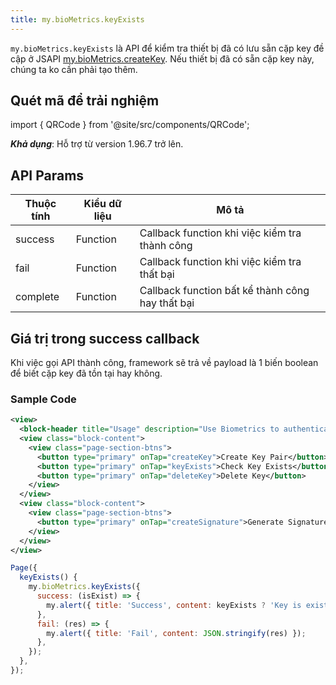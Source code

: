 ```yaml
---
title: my.bioMetrics.keyExists
---
```


`my.bioMetrics.keyExists` là API để kiểm tra thiết bị đã có lưu sẵn cặp key đề cập ở JSAPI [my.bioMetrics.createKey](./create-key). Nếu thiết bị đã có sẵn cặp key này, chúng ta ko cần phải tạo thêm.


## Quét mã để trải nghiệm

import { QRCode } from '@site/src/components/QRCode';

<QRCode page="pages/component/api/bio-metrics/server/index" />

**_Khả dụng_**: Hỗ trợ từ version 1.96.7 trở lên.

## API Params

| Thuộc tính | Kiểu dữ liệu | Mô tả                                                                                 |
| ---------- | ------------ | ------------------------------------------------------------------------------------- |
| success    | Function     | Callback function khi việc kiểm tra thành công                                        |
| fail       | Function     | Callback function khi việc kiểm tra thất bại                                          |
| complete   | Function     | Callback function bất kể thành công hay thất bại                                      |

## Giá trị trong success callback

Khi việc gọi API thành công, framework sẽ trả về payload là 1 biến boolean để biết cặp key đã tồn tại hay không.

### Sample Code

```xml title=index.xml
<view>
  <block-header title="Usage" description="Use Biometrics to authenticate with server" />
  <view class="block-content">
    <view class="page-section-btns">
      <button type="primary" onTap="createKey">Create Key Pair</button>
      <button type="primary" onTap="keyExists">Check Key Exists</button>
      <button type="primary" onTap="deleteKey">Delete Key</button>
    </view>
  </view>
  <view class="block-content">
    <view class="page-section-btns">
      <button type="primary" onTap="createSignature">Generate Signature</button>
    </view>
  </view>
</view>
```

```js title=index.js
Page({
  keyExists() {
    my.bioMetrics.keyExists({
      success: (isExist) => {
        my.alert({ title: 'Success', content: keyExists ? 'Key is exist' : 'No key found'});
      },
      fail: (res) => {
        my.alert({ title: 'Fail', content: JSON.stringify(res) });
      },
    });
  },
});
```
